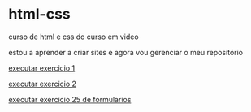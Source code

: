 # html-css
 curso de html e css do curso em video

estou a aprender a criar sites e agora vou gerenciar o meu repositório

<a href="https://ricardocn99.github.io/html-css/exercicios/ex.001/"> executar exercicio 1 <a>


<a href="https://ricardocn99.github.io/html-css/exercicios/ex.002/"> executar exercicio 2<a>

<a href="https://ricardocn99.github.io/html-css/exercicios/ex.025/"> executar exercicio 25 de formularios </a>